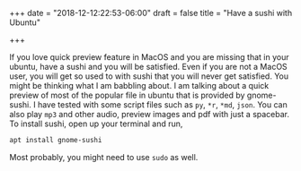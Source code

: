 +++
date = "2018-12-12:22:53-06:00"
draft = false
title = "Have a sushi with Ubuntu"

+++

If you love quick preview feature in MacOS and you are missing that in your ubuntu, have a sushi and you will be satisfied. Even if you are not a MacOS user, you will get so used to with sushi that you will never get satisfied. You might be thinking what I am babbling about. I am talking about a quick preview of most of the popular file in ubuntu that is provided by gnome-sushi. I have tested with some script files such as `py`, `*r`, `*md`, `json`. You can also play `mp3` and other audio, preview images and pdf with just a spacebar. To install sushi, open up your terminal and run,

```sh
apt install gnome-sushi
```

Most probably, you might need to use `sudo` as well.


